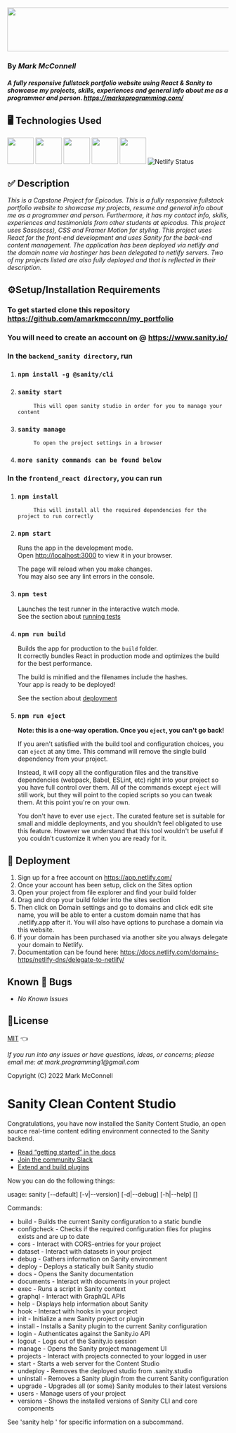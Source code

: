 # _<img src="https://fontmeme.com/permalink/220708/f1d58d6a44c485b5db80b7bcbcfc7e09.png" width="550" height="100"/>_

### By **_Mark McConnell_**

#### _A fully responsive fullstack portfolio website using React & Sanity to showcase my projects, skills, experiences and general info about me as a programmer and person. <https://marksprogramming.com/>_

## 🖥️ Technologies Used

<img src="https://cdn.jsdelivr.net/gh/devicons/devicon/icons/react/react-original-wordmark.svg" width="60" height="60"/> <img src="https://cdn.jsdelivr.net/gh/devicons/devicon/icons/html5/html5-original-wordmark.svg" width="60" height="60"/> <img src="https://cdn.jsdelivr.net/gh/devicons/devicon/icons/css3/css3-original-wordmark.svg" width="60" height="60"/> <img src="https://pbs.twimg.com/profile_images/1135907399582199809/7uZ5d2to_400x400.jpg" width="60" height="60"/> <img src="https://cdn.jsdelivr.net/gh/devicons/devicon/icons/sass/sass-original.svg" width="60" height="60"/> ![Netlify Status](https://api.netlify.com/api/v1/badges/9fcc802b-3885-4250-b95a-d690ed810350/deploy-status)

## ✅ Description

_This is a Capstone Project for Epicodus. This is a fully responsive fullstack portfolio website to showcase my projects, resume and general info about me as a programmer and person. Furthermore, it has my contact info, skills, experiences and testimonials from other students at epicodus. This project uses Sass(scss), CSS and Framer Motion for styling. This project uses React for the front-end development and uses Sanity for the back-end content management. The application has been deployed via netlify and the domain name via hostinger has been delegated to netlify servers. Two of my projects listed are also fully deployed and that is reflected in their description._

## ⚙️Setup/Installation Requirements

### To get started clone this repository <https://github.com/amarkmcconn/my_portfolio>

### You will need to create an account on @ <https://www.sanity.io/>

### In the `backend_sanity directory`, run

1. ### `npm install -g @sanity/cli`

2. ### `sanity start`

            This will open sanity studio in order for you to manage your content

3. ### `sanity manage`

            To open the project settings in a browser

4. ### `more sanity commands can be found below`

### In the `frontend_react directory`, you can run

1. ### `npm install`

            This will install all the required dependencies for the project to run correctly

1. ### `npm start`

      Runs the app in the development mode.\
      Open [http://localhost:3000](http://localhost:3000) to view it in your browser.

      The page will reload when you make changes.\
      You may also see any lint errors in the console.

2. ### `npm test`

      Launches the test runner in the interactive watch mode.\
      See the section about [running tests](https://facebook.github.io/create-react-app/docs/running-tests)

3. ### `npm run build`

      Builds the app for production to the `build` folder.\
      It correctly bundles React in production mode and optimizes the build for the best performance.

      The build is minified and the filenames include the hashes.\
      Your app is ready to be deployed!

      See the section about [deployment](https://facebook.github.io/create-react-app/docs/deployment)

4. ### `npm run eject`

      **Note: this is a one-way operation. Once you `eject`, you can't go back!**

      If you aren't satisfied with the build tool and configuration choices, you can `eject` at any time. This command 
      will remove the single build dependency from your project.

      Instead, it will copy all the configuration files and the transitive dependencies (webpack, Babel, ESLint, etc) 
      right into your project so you have full control over them. All of the commands except `eject` will still work, but 
      they will point to the copied scripts so you can tweak them. At this point you're on your own.

      You don't have to ever use `eject`. The curated feature set is suitable for small and middle deployments, and you 
      shouldn't feel obligated to use this feature. However we understand that this tool wouldn't be useful if you 
      couldn't customize it when you are ready for it.

## 🚀 Deployment

1. Sign up for a free account on <https://app.netlify.com/>
2. Once your account has been setup, click on the Sites option
3. Open your project from file explorer and find your build folder
4. Drag and drop your build folder into the sites section
5. Then click on Domain settings and go to domains and click edit site name, you will be able to enter a custom domain name 
that has .netlify.app after it. You will also have options to purchase a domain via this website.
6. If your domain has been purchased via another site you always delegate your domain to Netlify.
7. Documentation can be found here: <https://docs.netlify.com/domains-https/netlify-dns/delegate-to-netlify/>

## Known 🐛 Bugs

* _No Known Issues_

## 🎫License

[MIT](LICENSE) 👈

_If you run into any issues or have questions, ideas, or concerns;  please email me: at mark.programming1@gmail.com_

Copyright (C) 2022 Mark McConnell

# Sanity Clean Content Studio

Congratulations, you have now installed the Sanity Content Studio, an open source real-time content editing environment connected to the Sanity backend.

* [Read “getting started” in the docs](https://www.sanity.io/docs/introduction/getting-started?utm_source=readme)
* [Join the community Slack](https://slack.sanity.io/?utm_source=readme)
* [Extend and build plugins](https://www.sanity.io/docs/content-studio/extending?utm_source=readme)

Now you can do the following things:

usage: sanity [--default] [-v|--version] [-d|--debug] [-h|--help] <command> [<args>]

Commands:<br>

* build       - Builds the current Sanity configuration to a static bundle <br>
* configcheck - Checks if the required configuration files for plugins exists and are up to date <br>
* cors        - Interact with CORS-entries for your project <br>
* dataset     - Interact with datasets in your project <br>
* debug       - Gathers information on Sanity environment <br>
* deploy      - Deploys a statically built Sanity studio <br>
* docs        - Opens the Sanity documentation <br>
* documents   - Interact with documents in your project <br>
* exec        - Runs a script in Sanity context <br>
* graphql     - Interact with GraphQL APIs <br>
* help        - Displays help information about Sanity <br>
* hook        - Interact with hooks in your project <br>
* init        - Initialize a new Sanity project or plugin <br>
* install     - Installs a Sanity plugin to the current Sanity configuration  <br>
* login       - Authenticates against the Sanity.io API  <br>
* logout      - Logs out of the Sanity.io session  <br>
* manage      - Opens the Sanity project management UI  <br>
* projects    - Interact with projects connected to your logged in user  <br>
* start       - Starts a web server for the Content Studio  <br>
* undeploy    - Removes the deployed studio from <hostname>.sanity.studio  <br>
* uninstall   - Removes a Sanity plugin from the current Sanity configuration  <br>
* upgrade     - Upgrades all (or some) Sanity modules to their latest versions <br>
* users       - Manage users of your project  <br>
* versions    - Shows the installed versions of Sanity CLI and core components  <br>

See 'sanity help <command>' for specific information on a subcommand.
